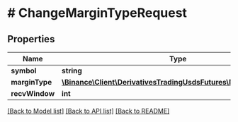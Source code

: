 # # ChangeMarginTypeRequest

## Properties

Name | Type | Description | Notes
------------ | ------------- | ------------- | -------------
**symbol** | **string** |  |
**marginType** | [**\Binance\Client\DerivativesTradingUsdsFutures\Model\MarginType**](MarginType.md) |  |
**recvWindow** | **int** |  | [optional]

[[Back to Model list]](../../README.md#models) [[Back to API list]](../../README.md#endpoints) [[Back to README]](../../README.md)
